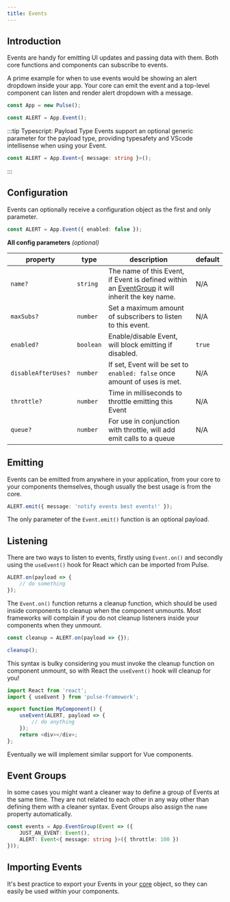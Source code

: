 ```yaml
---
title: Events
---
```


## Introduction

Events are handy for emitting UI updates and passing data with them. Both core functions and components can subscribe to events.

A prime example for when to use events would be showing an alert dropdown inside your app. Your core can emit the event and a top-level component can listen and render alert dropdown with a message.

```ts
const App = new Pulse();

const ALERT = App.Event();
```

:::tip Typescript: Payload Type
Events support an optional generic parameter for the payload type, providing typesafety and VScode intellisense when using your Event.
```ts
const ALERT = App.Event<{ message: string }>();
```
:::


## Configuration

Events can optionally receive a configuration object as the first and only parameter.

```ts
const ALERT = App.Event({ enabled: false });
```

**All config parameters** _(optional)_

| property            | type      | description                                                                                                     | default |
|---------------------|-----------|-----------------------------------------------------------------------------------------------------------------|---------|
| `name?`             | `string`  | The name of this Event, if Event is defined within an [EventGroup](#event-groups) it will inherit the key name. | N/A     |
| `maxSubs?`          | `number`  | Set a maximum amount of subscribers to listen to this event.                                                    | N/A     |
| `enabled?`          | `boolean` | Enable/disable Event, will block emitting if disabled.                                                          | `true`  |
| `disableAfterUses?` | `number`  | If set, Event will be set to `enabled: false` once amount of uses is met.                                       | N/A     |
| `throttle?`         | `number`  | Time in milliseconds to throttle  emitting this Event                                                           | N/A     |
| `queue?`            | `number`  | For use in conjunction with throttle, will add emit calls to a queue                                            | N/A     |

## Emitting
Events can be emitted from anywhere in your application, from your core to your components themselves, though usually the best usage is from the core.
```ts
ALERT.emit({ message: 'notify events best events!' });
```
The only parameter of the `Event.emit()` function is an optional payload.

## Listening
There are two ways to listen to events, firstly using `Event.on()` and secondly using the `useEvent()` hook for React which can be imported from Pulse. 

```ts
ALERT.on(payload => {
    // do something
});
```
The `Event.on()` function returns a cleanup function, which should be used inside components to cleanup when the component unmounts. Most frameworks will complain if you do not cleanup listeners inside your components when they unmount. 
```ts
const cleanup = ALERT.on(payload => {});

cleanup();
```
This syntax is bulky considering you must invoke the cleanup function on component unmount, so with React the `useEvent()` hook will cleanup for you!
```ts
import React from 'react';
import { useEvent } from 'pulse-framework';

export function MyComponent() {
	useEvent(ALERT, payload => {
		// do anything
	});
	return <div></div>;
};
```
Eventually we will implement similar support for Vue components.

## Event Groups
In some cases you might want a cleaner way to define a group of Events at the same time. They are not related to each other in any way other than defining them with a cleaner syntax. Event Groups also assign the `name` property automatically.

```ts
const events = App.EventGroup(Event => ({
	JUST_AN_EVENT: Event(),
	ALERT: Event<{ message: string }>({ throttle: 100 })
}));
```
## Importing Events
It's best practice to export your Events in your [core](/core) object, so they can easily be used within your components.